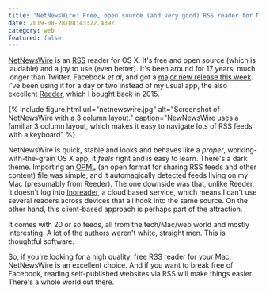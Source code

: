 ```yaml
---
title: 'NetNewsWire: Free, open source (and very good) RSS reader for Mac'
date: 2019-08-28T08:43:22.439Z
category: web
featured: false
---
```

[NetNewsWire](https://ranchero.com/netnewswire/) is an <abbr title="Really Simple Syndication">RSS</abbr> reader for OS X. It's free and open source (which is laudable) and a joy to use (even better). It's been around for 17 years, much longer than Twitter, Facebook <i>et al</i>, and got a [major new release this week](https://inessential.com/2019/08/27/how_release_day_went). I've been using it for a day or two instead of my usual app, the also excellent [Reeder](https://www.reederapp.com/), which I bought back in 2015.

{% include figure.html url="netnewswire.jpg" alt="Screenshot of NetNewsWire with a 3 column layout." caption="NewNewsWire uses a familiar 3 column layout, which makes it easy to navigate lots of RSS feeds with a keyboard" %}

NetNewsWire is quick, stable and looks and behaves like a _proper_, working-with-the-grain OS X app; it _feels_ right and is easy to learn. There's a dark theme. Importing an <abbr title="Outline Processor Markup Language">OPML</abbr> (an open format for sharing RSS feeds and other content) file was simple, and it automagically detected feeds living on my Mac (presumably from Reeder). The one downside was that, unlike Reeder, it doesn't log into [Inoreader](https://inoreader.com), a cloud based service, which means I can't use several readers across devices that all hook into the same source. On the other hand, this client-based approach is perhaps part of the attraction.

It comes with 20 or so feeds, all from the tech/Mac/web world and mostly interesting. A lot of the authors weren't white, straight men. This is thoughtful software.

So, if you're looking for a high quality, free RSS reader for your Mac, NetNewsWire is an excellent choice. And if you want to break free of Facebook, reading self-published websites via RSS will make things easier. There's a whole world out there.
